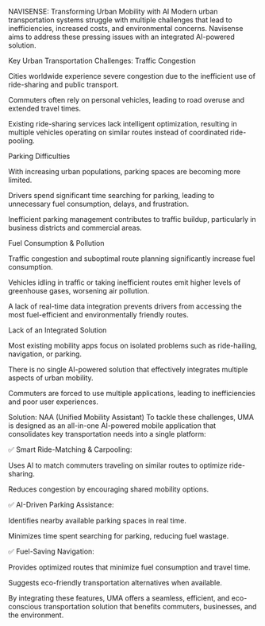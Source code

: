 NAVISENSE: Transforming Urban Mobility with AI
Modern urban transportation systems struggle with multiple challenges that lead to inefficiencies, increased costs, and environmental concerns. Navisense aims to address these pressing issues with an integrated AI-powered solution.

Key Urban Transportation Challenges:
Traffic Congestion

Cities worldwide experience severe congestion due to the inefficient use of ride-sharing and public transport.

Commuters often rely on personal vehicles, leading to road overuse and extended travel times.

Existing ride-sharing services lack intelligent optimization, resulting in multiple vehicles operating on similar routes instead of coordinated ride-pooling.

Parking Difficulties

With increasing urban populations, parking spaces are becoming more limited.

Drivers spend significant time searching for parking, leading to unnecessary fuel consumption, delays, and frustration.

Inefficient parking management contributes to traffic buildup, particularly in business districts and commercial areas.

Fuel Consumption & Pollution

Traffic congestion and suboptimal route planning significantly increase fuel consumption.

Vehicles idling in traffic or taking inefficient routes emit higher levels of greenhouse gases, worsening air pollution.

A lack of real-time data integration prevents drivers from accessing the most fuel-efficient and environmentally friendly routes.

Lack of an Integrated Solution

Most existing mobility apps focus on isolated problems such as ride-hailing, navigation, or parking.

There is no single AI-powered solution that effectively integrates multiple aspects of urban mobility.

Commuters are forced to use multiple applications, leading to inefficiencies and poor user experiences.

Solution: NAA (Unified Mobility Assistant)
To tackle these challenges, UMA is designed as an all-in-one AI-powered mobile application that consolidates key transportation needs into a single platform:

✅ Smart Ride-Matching & Carpooling:

Uses AI to match commuters traveling on similar routes to optimize ride-sharing.

Reduces congestion by encouraging shared mobility options.

✅ AI-Driven Parking Assistance:

Identifies nearby available parking spaces in real time.

Minimizes time spent searching for parking, reducing fuel wastage.

✅ Fuel-Saving Navigation:

Provides optimized routes that minimize fuel consumption and travel time.

Suggests eco-friendly transportation alternatives when available.

By integrating these features, UMA offers a seamless, efficient, and eco-conscious transportation solution that benefits commuters, businesses, and the environment.
